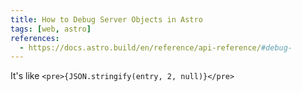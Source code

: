 ```yaml
---
title: How to Debug Server Objects in Astro
tags: [web, astro]
references:
  - https://docs.astro.build/en/reference/api-reference/#debug-
---
```


It's like `<pre>{JSON.stringify(entry, 2, null)}</pre>`
